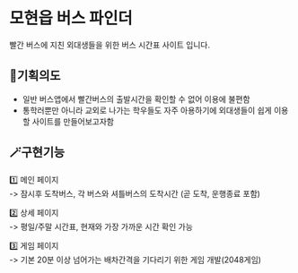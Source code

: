 # 모현읍 버스 파인더

빨간 버스에 지친 외대생들을 위한 버스 시간표 사이트 입니다.

## 🚌기획의도
- 일반 버스앱에서 빨간버스의 출발시간을 확인할 수 없어 이용에 불편함
- 통학러뿐만 아니라 교외로 나가는 학우들도 자주 아용하기에 외대생들이 쉽게 이용할 사이트를 만들어보고자함

## 🪄구현기능
1️⃣ 메인 페이지
<br/>
-> 잠시후 도착버스, 각 버스와 셔틀버스의 도착시간 (곧 도착, 운행종료 포함)

2️⃣ 상세 페이지 
<br/>
-> 평일/주말 시간표, 현재와 가장 가까운 시간 확인 가능

3️⃣ 게임 페이지
<br/>
-> 기본 20분 이상 넘어가는 배차간격을 기다리기 위한 게임 개발(2048게임)
## 
